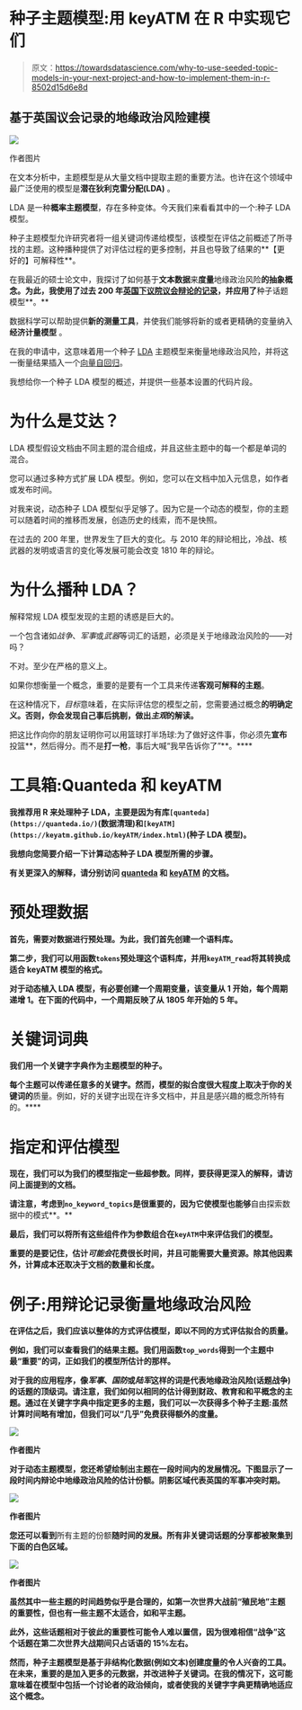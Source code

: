 # 种子主题模型:用 keyATM 在 R 中实现它们

> 原文：<https://towardsdatascience.com/why-to-use-seeded-topic-models-in-your-next-project-and-how-to-implement-them-in-r-8502d15d6e8d>

## 基于英国议会记录的地缘政治风险建模

![](img/757f918ae273e84a0f67077a0e278c4a.png)

作者图片

在文本分析中，主题模型是从大量文档中提取主题的重要方法。也许在这个领域中最广泛使用的模型是**潜在狄利克雷分配(LDA)** 。

LDA 是一种**概率主题模型**，存在多种变体。今天我们来看看其中的一个:种子 LDA 模型。

种子主题模型允许研究者将一组关键词传递给模型，该模型在评估之前概述了所寻找的主题。这种播种提供了对评估过程的更多控制，并且也导致了结果的**【更好的】可解释性**。

在我最近的硕士论文中，我探讨了如何基于**文本数据**来**度量**地缘政治风险**的抽象概念。为此，我使用了过去 200 年[英国下议院议会辩论的记录](https://hansard.parliament.uk)，并应用了**种子话题模型**。**

数据科学可以帮助提供**新的测量工具**，并使我们能够将新的或者更精确的变量纳入**经济计量模型** 。

在我的申请中，这意味着用一个种子 [LDA](https://en.wikipedia.org/wiki/Latent_Dirichlet_allocation) 主题模型来衡量地缘政治风险，并将这一衡量结果插入一个[向量自回归](https://en.wikipedia.org/wiki/Vector_autoregression)。

我想给你一个种子 LDA 模型的概述，并提供一些基本设置的代码片段。

# 为什么是艾达？

LDA 模型假设文档由不同主题的混合组成，并且这些主题中的每一个都是单词的混合。

您可以通过多种方式扩展 LDA 模型。例如，您可以在文档中加入元信息，如作者或发布时间。

对我来说，动态种子 LDA 模型似乎足够了。因为它是一个动态的模型，你的主题可以随着时间的推移而发展，创造历史的线索，而不是快照。

在过去的 200 年里，世界发生了巨大的变化。与 2010 年的辩论相比，冷战、核武器的发明或语言的变化等发展可能会改变 1810 年的辩论。

# 为什么播种 LDA？

解释常规 LDA 模型发现的主题的诱惑是巨大的。

一个包含诸如*战争*、*军事*或*武器*等词汇的话题，必须是关于地缘政治风险的——对吗？

不对。至少在严格的意义上。

如果你想衡量一个概念，重要的是要有一个工具来传递**客观可解释的主题**。

在这种情况下，*目标*意味着，在实际评估您的模型之前，您需要通过概念**的明确定义。否则，你会发现自己事后挑剔，做出*主观*的解读。**

把这比作向你的朋友证明你可以用篮球打半场球:为了做好这件事，你必须先**宣布**投篮**，然后得分。而不是**打一枪**，事后大喊“我早告诉你了”**。****

# **工具箱:Quanteda 和 keyATM**

**我推荐用 R 来处理种子 LDA，主要是因为有库`[quanteda](https://quanteda.io/)`(数据清理)和`[keyATM](https://keyatm.github.io/keyATM/index.html)`(种子 LDA 模型)。**

**我想向您简要介绍一下计算动态种子 LDA 模型所需的步骤。**

**有关更深入的解释，请分别访问 [quanteda](https://quanteda.io/index.html) 和 [keyATM](https://keyatm.github.io/keyATM/) 的文档。**

# **预处理数据**

**首先，需要对数据进行预处理。为此，我们首先创建一个语料库。**

**第二步，我们可以用函数`tokens`预处理这个语料库，并用`keyATM_read`将其转换成适合 keyATM 模型的格式。**

**对于动态植入 LDA 模型，有必要创建一个周期变量，该变量从 1 开始，每个周期递增 1。在下面的代码中，一个周期反映了从 1805 年开始的 5 年。**

# **关键词词典**

**我们用一个关键字字典作为主题模型的种子。**

**每个主题可以传递任意多的关键字。然而，模型的拟合度很大程度上取决于你的关键词的**质量。例如，好的关键字出现在许多文档中，并且是感兴趣的概念所特有的。****

# **指定和评估模型**

**现在，我们可以为我们的模型指定一些超参数。同样，要获得更深入的解释，请访问上面提到的文档。**

**请注意，考虑到`no_keyword_topics`是很重要的，因为它使模型也能够**自由探索数据中的模式**。**

**最后，我们可以将所有这些组件作为参数组合在`keyATM`中来评估我们的模型。**

**重要的是要记住，估计*可能会*花费很长时间，并且可能需要大量资源。除其他因素外，计算成本还取决于文档的数量和长度。**

# **例子:用辩论记录衡量地缘政治风险**

**在评估之后，我们应该以整体的方式评估模型，即以不同的方式评估拟合的质量。**

**例如，我们可以查看我们的结果主题。我们用函数`top_words`得到一个主题中最“重要”的词，正如我们的模型所估计的那样。**

**对于我的应用程序，像*军事*、*国防*或*陆军*这样的词是代表地缘政治风险(话题战争)的话题的顶级词。请注意，我们如何以相同的估计得到财政、教育和和平概念的主题。通过在关键字字典中指定更多的主题，我们可以一次获得多个种子主题:虽然计算时间略有增加，但我们可以“几乎”免费获得额外的度量。**

**![](img/b80f84dcf34e6837131920aff21b062c.png)**

**作者图片**

**对于动态主题模型，您还希望绘制出主题在一段时间内的发展情况。下图显示了一段时间内辩论中地缘政治风险的估计份额。阴影区域代表英国的军事冲突时期。**

**![](img/a42373b51d40a62550076ad9302c0f1f.png)**

**作者图片**

**您还可以看到**所有主题的份额**随时间的发展。所有非关键词话题的分享都被聚集到下面的白色区域。**

**![](img/5889bed49416510fbb017d0137c12dfe.png)**

**作者图片**

**虽然其中一些主题的时间趋势似乎是合理的，如第一次世界大战前“殖民地”主题的重要性，但也有一些主题不太适合，如和平主题。**

**此外，这些话题相对于彼此的重要性可能令人难以置信，因为很难相信“战争”这个话题在第二次世界大战期间只占话语的 15%左右。**

**然而，种子主题模型是基于非结构化数据(例如文本)创建度量的令人兴奋的工具。在未来，重要的是加入更多的元数据，并改进种子关键词。在我的情况下，这可能意味着在模型中包括一个讨论者的政治倾向，或者使我的关键字字典更精确地适应这个概念。**